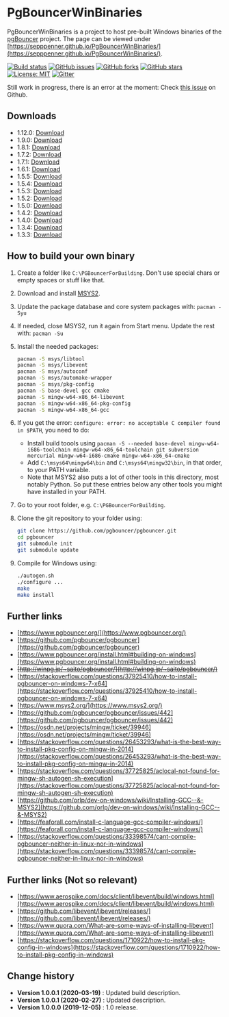 PgBouncerWinBinaries
====================================

PgBouncerWinBinaries is a project to host pre-built Windows binaries of the [pgBouncer](https://www.pgbouncer.org/) project.
The page can be viewed under [https://sepppenner.github.io/PgBouncerWinBinaries/](https://sepppenner.github.io/PgBouncerWinBinaries/).

[![Build status](https://ci.appveyor.com/api/projects/status/502wxfe78xcfihm9?svg=true)](https://ci.appveyor.com/project/SeppPenner/pgbouncerwinbinaries)
[![GitHub issues](https://img.shields.io/github/issues/SeppPenner/PgBouncerWinBinaries.svg)](https://github.com/SeppPenner/PgBouncerWinBinaries/issues)
[![GitHub forks](https://img.shields.io/github/forks/SeppPenner/PgBouncerWinBinaries.svg)](https://github.com/SeppPenner/PgBouncerWinBinaries/network)
[![GitHub stars](https://img.shields.io/github/stars/SeppPenner/PgBouncerWinBinaries.svg)](https://github.com/SeppPenner/PgBouncerWinBinaries/stargazers)
[![License: MIT](https://img.shields.io/badge/License-MIT-blue.svg)](https://raw.githubusercontent.com/SeppPenner/PgBouncerWinBinaries/master/License.txt)
[![Gitter](https://badges.gitter.im/PgBouncerWinBinaries/community.svg)](https://gitter.im/PgBouncerWinBinaries/community?utm_source=badge&utm_medium=badge&utm_campaign=pr-badge)

Still work in progress, there is an error at the moment: Check [this issue](https://github.com/pgbouncer/pgbouncer/issues/442) on Github.

## Downloads
* 1.12.0: [Download](/Downloads_Saito/pgbouncer-1.12.0-win-x64.zip)
* 1.9.0: [Download](/Downloads_Saito/pgbouncer-1.9.0-win32.zip)
* 1.8.1: [Download](/Downloads_Saito/pgbouncer-1.8.1-win32.zip)
* 1.7.2: [Download](/Downloads_Saito/pgbouncer-1.7.2-win32.zip)
* 1.7.1: [Download](/Downloads_Saito/pgbouncer-1.7.1-win32.zip)
* 1.6.1: [Download](/Downloads_Saito/pgbouncer-1.6.1-win32.zip)
* 1.5.5: [Download](/Downloads_Saito/pgbouncer-1.5.5-win32.zip)
* 1.5.4: [Download](/Downloads_Saito/pgbouncer-1.5.4-win32.zip)
* 1.5.3: [Download](/Downloads_Saito/pgbouncer-1.5.3-win32.zip)
* 1.5.2: [Download](/Downloads_Saito/pgbouncer-1.5.2-win32.zip)
* 1.5.0: [Download](/Downloads_Saito/pgbouncer-1.5-win32.zip)
* 1.4.2: [Download](/Downloads_Saito/pgbouncer-1.4.2-win32.zip)
* 1.4.0: [Download](/Downloads_Saito/pgbouncer-1.4-win32.zip)
* 1.3.4: [Download](/Downloads_Saito/pgbouncer-1.3.4-win32.zip)
* 1.3.3: [Download](/Downloads_Saito/pgbouncer-1.3.3-win32.zip)

## How to build your own binary
1. Create a folder like `C:\PGBouncerForBuilding`. Don't use special chars or empty spaces or stuff like that.
2. Download and install [MSYS2](https://www.msys2.org/).
3. Update the package database and core system packages with: `pacman -Syu`
4. If needed, close MSYS2, run it again from Start menu. Update the rest with: `pacman -Su`
5. Install the needed packages:

    ```bash
    pacman -S msys/libtool
	pacman -S msys/libevent
    pacman -S msys/autoconf
    pacman -S msys/automake-wrapper
	pacman -S msys/pkg-config
	pacman -S base-devel gcc cmake
	pacman -S mingw-w64-x86_64-libevent
    pacman -S mingw-w64-x86_64-pkg-config
    pacman -S mingw-w64-x86_64-gcc
    ```
	
6. If you get the error: `configure: error: no acceptable C compiler found in $PATH`, you need to do:
    * Install build toools using `pacman -S --needed base-devel mingw-w64-i686-toolchain mingw-w64-x86_64-toolchain git subversion mercurial mingw-w64-i686-cmake mingw-w64-x86_64-cmake`
    * Add `C:\msys64\mingw64\bin` and `C:\msys64\mingw32\bin`, in that order, to your PATH variable.
	* Note that MSYS2 also puts a lot of other tools in this directory, most notably Python. So put these entries below any other tools you might have installed in your PATH.

7. Go to your root folder, e.g. `C:\PGBouncerForBuilding`.
8. Clone the git repository to your folder using:

    ```bash
    git clone https://github.com/pgbouncer/pgbouncer.git
    cd pgbouncer
    git submodule init
    git submodule update
    ```

9. Compile for Windows using:

    ```bash
    ./autogen.sh
    ./configure ...
    make
    make install
    ```

## Further links
* [https://www.pgbouncer.org/](https://www.pgbouncer.org/)
* [https://github.com/pgbouncer/pgbouncer](https://github.com/pgbouncer/pgbouncer)
* [https://www.pgbouncer.org/install.html#building-on-windows](https://www.pgbouncer.org/install.html#building-on-windows)
* ~~[http://winpg.jp/~saito/pgbouncer/](http://winpg.jp/~saito/pgbouncer/)~~
* [https://stackoverflow.com/questions/37925410/how-to-install-pgbouncer-on-windows-7-x64](https://stackoverflow.com/questions/37925410/how-to-install-pgbouncer-on-windows-7-x64)
* [https://www.msys2.org/](https://www.msys2.org/)
* [https://github.com/pgbouncer/pgbouncer/issues/442](https://github.com/pgbouncer/pgbouncer/issues/442)
* [https://osdn.net/projects/mingw/ticket/39946](https://osdn.net/projects/mingw/ticket/39946)
* [https://stackoverflow.com/questions/26453293/what-is-the-best-way-to-install-pkg-config-on-mingw-in-2014](https://stackoverflow.com/questions/26453293/what-is-the-best-way-to-install-pkg-config-on-mingw-in-2014)
* [https://stackoverflow.com/questions/37725825/aclocal-not-found-for-mingw-sh-autogen-sh-execution](https://stackoverflow.com/questions/37725825/aclocal-not-found-for-mingw-sh-autogen-sh-execution)
* [https://github.com/orlp/dev-on-windows/wiki/Installing-GCC--&-MSYS2](https://github.com/orlp/dev-on-windows/wiki/Installing-GCC--&-MSYS2)
* [https://feaforall.com/install-c-language-gcc-compiler-windows/](https://feaforall.com/install-c-language-gcc-compiler-windows/)
* [https://stackoverflow.com/questions/33398574/cant-compile-pgbouncer-neither-in-linux-nor-in-windows](https://stackoverflow.com/questions/33398574/cant-compile-pgbouncer-neither-in-linux-nor-in-windows)

## Further links (Not so relevant)
* [https://www.aerospike.com/docs/client/libevent/build/windows.html](https://www.aerospike.com/docs/client/libevent/build/windows.html)
* [https://github.com/libevent/libevent/releases/](https://github.com/libevent/libevent/releases/)
* [https://www.quora.com/What-are-some-ways-of-installing-libevent](https://www.quora.com/What-are-some-ways-of-installing-libevent)
* [https://stackoverflow.com/questions/1710922/how-to-install-pkg-config-in-windows](https://stackoverflow.com/questions/1710922/how-to-install-pkg-config-in-windows)

Change history
--------------

* **Version 1.0.0.1 (2020-03-19)** : Updated build description.
* **Version 1.0.0.1 (2020-02-27)** : Updated description.
* **Version 1.0.0.0 (2019-12-05)** : 1.0 release.
